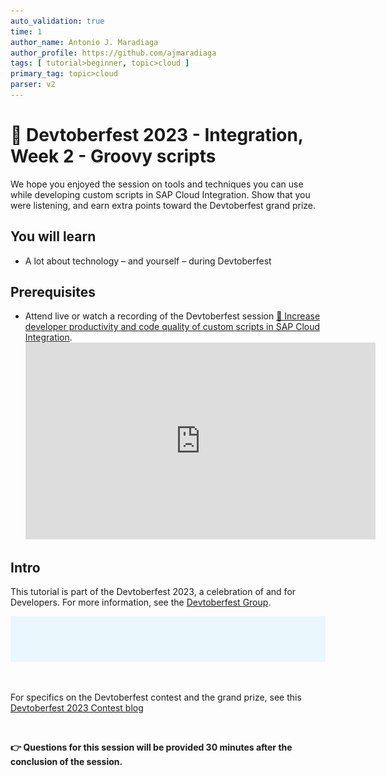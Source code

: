 ```yaml
---
auto_validation: true
time: 1
author_name: Antonio J. Maradiaga
author_profile: https://github.com/ajmaradiaga
tags: [ tutorial>beginner, topic>cloud ]
primary_tag: topic>cloud
parser: v2
---
```


# 🔴 Devtoberfest 2023 - Integration, Week 2 - Groovy scripts
<!-- description --> We hope you enjoyed the session on tools and techniques you can use while developing custom scripts in SAP Cloud Integration. Show that you were listening, and earn extra points toward the Devtoberfest grand prize.
 
## You will learn
- A lot about technology – and yourself – during Devtoberfest

## Prerequisites
- Attend live or watch a recording of the Devtoberfest session [🔴 Increase developer productivity and code quality of custom scripts in SAP Cloud Integration](https://www.youtube.com/watch?v=WBo2zNYCuig).
  <iframe width="560" height="315" src="https://www.youtube.com/embed/WBo2zNYCuig" frameborder="0" allowfullscreen></iframe>


## Intro
This tutorial is part of the Devtoberfest 2023, a celebration of and for Developers. For more information, see the [Devtoberfest Group](https://groups.community.sap.com/t5/devtoberfest/gh-p/Devtoberfest).

![Devtoberfest](devtoberfest-banner.gif)

&nbsp;

For specifics on the Devtoberfest contest and the grand prize, see this [Devtoberfest 2023 Contest blog](https://groups.community.sap.com/t5/devtoberfest-blog-posts/devtoberfest-2023-contest/ba-p/9357)

&nbsp;

<b>👉 Questions for this session will be provided 30 minutes after the conclusion of the session.</b>
